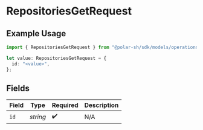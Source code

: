 # RepositoriesGetRequest

## Example Usage

```typescript
import { RepositoriesGetRequest } from "@polar-sh/sdk/models/operations";

let value: RepositoriesGetRequest = {
  id: "<value>",
};
```

## Fields

| Field              | Type               | Required           | Description        |
| ------------------ | ------------------ | ------------------ | ------------------ |
| `id`               | *string*           | :heavy_check_mark: | N/A                |